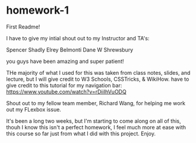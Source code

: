 # homework-1
First Readme!


I have to give my intial shout out to my Instructor and TA's:

Spencer Shadly
Elrey Belmonti
Dane W Shrewsbury

you guys have been amazing and super patient!

THe majority of what I used for this was taken from class notes, slides, and lecture, but I will give credit to W3 Schools, CSSTricks, & WikiHow.
have to give credit to this tutorial for my navigation bar: https://www.youtube.com/watch?v=rDiiIhVuODQ

Shout out to my fellow team member, Richard Wang, for helping me work out my FLexbox issue. 

It's been a long two weeks, but I'm starting to come along on all of this, thouh I know this isn't a perfect homework, I feel much more at ease with this course so far just from what I did with this project. Enjoy. 